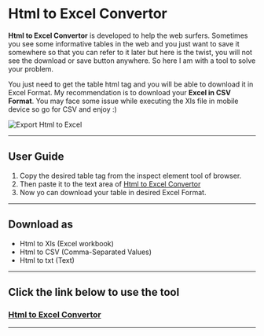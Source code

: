 # Html to Excel Convertor

__Html to Excel Convertor__ is developed to help the web surfers. Sometimes you see some informative tables in the web and you just want to save it somewhere so that you can refer to it later but here is the twist, you will not see the download or save button anywhere. So here I am with a tool to solve your problem.

You just need to get the table html tag and you will be able to download it in Excel Format. My recommendation is to download your __Excel in CSV Format__. You may face some issue while executing the Xls file in mobile device so go for CSV and enjoy :)

![Export Html to Excel](https://i.pinimg.com/564x/51/42/15/514215be30c934de2f62d11c3f3b904c.jpg)

---

## User Guide

1. Copy the desired table tag from the inspect element tool of browser.
2. Then paste it to the text area of [Html to Excel Convertor](https://html2excel.blogspot.com/ "Html to Excel") 
3. Now yo can download your table in desired Excel Format.  
   
---
## Download as  

- Html to Xls (Excel workbook)
- Html to CSV (Comma-Separated Values)
- Html to txt (Text)
  
---
## Click the link below to use the tool  

### [Html to Excel Convertor](https://html2excel.blogspot.com/ "Html to Excel")  

***
